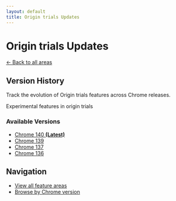 ```yaml
---
layout: default
title: Origin trials Updates
---
```


# Origin trials Updates

[← Back to all areas](../)

## Version History

Track the evolution of Origin trials features across Chrome releases.

Experimental features in origin trials



### Available Versions

- [Chrome 140 **(Latest)**](./chrome-140.html)
- [Chrome 139](./chrome-139.html)
- [Chrome 137](./chrome-137.html)
- [Chrome 136](./chrome-136.html)

## Navigation

- [View all feature areas](../)
- [Browse by Chrome version](../../versions/)
